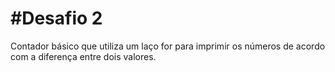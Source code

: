 <h1>#Desafio 2</h1>
<p>Contador básico que utiliza um laço for para imprimir os números de acordo com a diferença entre dois valores.</p>

